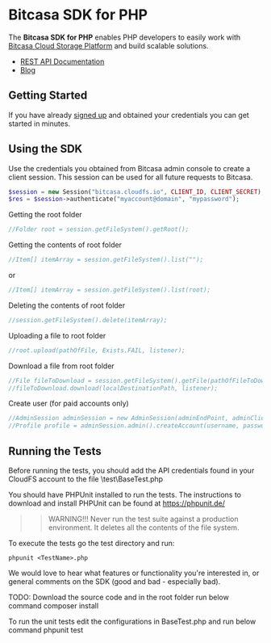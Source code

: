 # Bitcasa SDK for PHP
  
The **Bitcasa SDK for PHP** enables PHP developers to easily work with [Bitcasa 
Cloud Storage Platform](https://www.bitcasa.com/) and build scalable solutions.

* [REST API Documentation](https://www.bitcasa.com/cloudfs-api-docs/)
* [Blog](http://blog.bitcasa.com/) 

## Getting Started

If you have already [signed up](https://www.bitcasa.com/cloudfs/pricing) and obtained your credentials you can get started in minutes.

## Using the SDK

Use the credentials you obtained from Bitcasa admin console to create a client session. This session can be used for all future requests to Bitcasa.

```php
$session = new Session("bitcasa.cloudfs.io", CLIENT_ID, CLIENT_SECRET); 
$res = $session->authenticate("myaccount@domain", "mypassword");
```

Getting the root folder

```php
//Folder root = session.getFileSystem().getRoot();
```

Getting the contents of root folder

```php
//Item[] itemArray = session.getFileSystem().list("");
```
or
```php
//Item[] itemArray = session.getFileSystem().list(root);
```

Deleting the contents of root folder

```php
//session.getFileSystem().delete(itemArray);
```

Uploading a file to root folder

```php
//root.upload(pathOfFile, Exists.FAIL, listener);
```

Download a file from root folder

```php
//File fileToDownload = session.getFileSystem().getFile(pathOfFileToDownload);
//fileToDownload.download(localDestinationPath, listener);
```

Create user (for paid accounts only)

```php
//AdminSession adminSession = new AdminSession(adminEndPoint, adminClientId, adminClientSecret);
//Profile profile = adminSession.admin().createAccount(username, password, email, firstName, lastName);
```

## Running the Tests

Before running the tests, you should add the API credentials found in your CloudFS account to the file \test\BaseTest.php

You should have PHPUnit installed to run the tests. The instructions to download and install PHPUnit can be found at https://phpunit.de/ 

>>WARNING!!! Never run the test suite against a production environment. It deletes all the contents of the file system.

To execute the tests go the test directory and run:
```
phpunit <TestName>.php
```


We would love to hear what features or functionality you're interested in, or general comments on the SDK (good and bad - especially bad).




TODO:
Download the source code and in the root folder run below command
composer install

To run the unit tests edit the configurations in BaseTest.php and run below command
phpunit test
